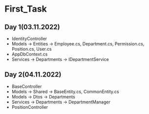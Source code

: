 # First_Task
## Day 1(03.11.2022)
   * IdentityController
   * Models -> Entities -> Employee.cs, Department.cs, Permission.cs, Position.cs, User.cs
   * AppDbContext.cs
   * Services -> Departments -> IDepartmentService

## Day 2(04.11.2022)
   * BaseController
   * Models -> Shared -> BaseEntity.cs, CommonEntity.cs
   * Models -> Dtos -> Departments
   * Services -> Departments -> DepartmentManager
   * PositionController